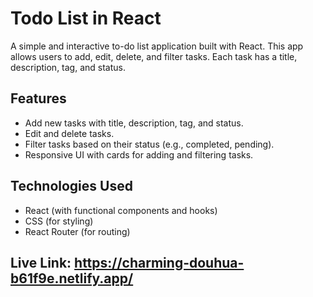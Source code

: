 # Todo List in React

A simple and interactive to-do list application built with React. This app allows users to add, edit, delete, and filter tasks. Each task has a title, description, tag, and status.

## Features

- Add new tasks with title, description, tag, and status.
- Edit and delete tasks.
- Filter tasks based on their status (e.g., completed, pending).
- Responsive UI with cards for adding and filtering tasks.

## Technologies Used

- React (with functional components and hooks)
- CSS (for styling)
- React Router (for routing)

## Live Link: https://charming-douhua-b61f9e.netlify.app/
